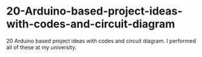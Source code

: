 # 20-Arduino-based-project-ideas-with-codes-and-circuit-diagram
20 Arduino based project ideas with codes and circuit diagram. I performed all of these at my university.
